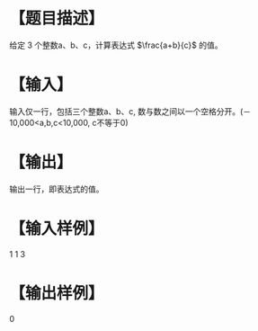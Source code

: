 # 【题目描述】
给定 3 个整数a、b、c，计算表达式 $\frac{a+b}{c}$ 的值。

# 【输入】
输入仅一行，包括三个整数a、b、c, 数与数之间以一个空格分开。(－10,000<a,b,c<10,000, c不等于0)

# 【输出】
输出一行，即表达式的值。

# 【输入样例】
1 1 3

# 【输出样例】
0
